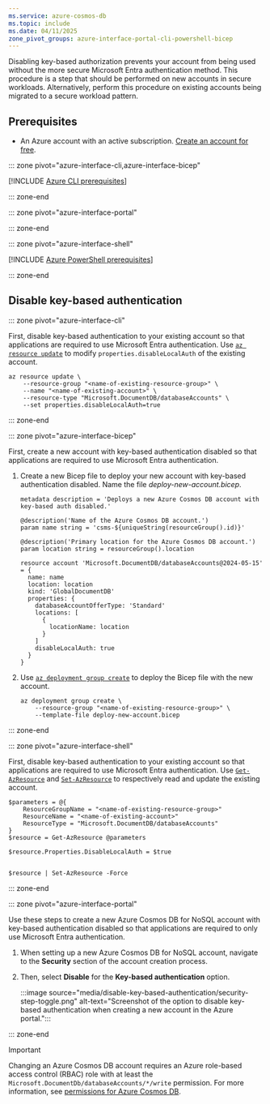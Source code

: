 ```yaml
---
ms.service: azure-cosmos-db
ms.topic: include
ms.date: 04/11/2025
zone_pivot_groups: azure-interface-portal-cli-powershell-bicep
---
```


Disabling key-based authorization prevents your account from being used without the more secure Microsoft Entra authentication method. This procedure is a step that should be performed on new accounts in secure workloads. Alternatively, perform this procedure on existing accounts being migrated to a secure workload pattern.

## Prerequisites

- An Azure account with an active subscription. [Create an account for free](https://azure.microsoft.com/free/?WT.mc_id=A261C142F).

::: zone pivot="azure-interface-cli,azure-interface-bicep"

[!INCLUDE [Azure CLI prerequisites](~/reusable-content/azure-cli/azure-cli-prepare-your-environment-no-header.md)]

::: zone-end

::: zone pivot="azure-interface-portal"

::: zone-end

::: zone pivot="azure-interface-shell"

[!INCLUDE [Azure PowerShell prerequisites](~/reusable-content/azure-powershell/azure-powershell-requirements-no-header.md)]

::: zone-end

## Disable key-based authentication

::: zone pivot="azure-interface-cli"

First, disable key-based authentication to your existing account so that applications are required to use Microsoft Entra authentication. Use [`az resource update`](/cli/azure/resource#az-resource-update) to modify `properties.disableLocalAuth` of the existing account.

```azurecli-interactive
az resource update \
    --resource-group "<name-of-existing-resource-group>" \
    --name "<name-of-existing-account>" \
    --resource-type "Microsoft.DocumentDB/databaseAccounts" \
    --set properties.disableLocalAuth=true
```

::: zone-end

::: zone pivot="azure-interface-bicep"

First, create a new account with key-based authentication disabled so that applications are required to use Microsoft Entra authentication.

1. Create a new Bicep file to deploy your new account with key-based authentication disabled. Name the file *deploy-new-account.bicep*.

    ```bicep
    metadata description = 'Deploys a new Azure Cosmos DB account with key-based auth disabled.'
    
    @description('Name of the Azure Cosmos DB account.')
    param name string = 'csms-${uniqueString(resourceGroup().id)}'
    
    @description('Primary location for the Azure Cosmos DB account.')
    param location string = resourceGroup().location
    
    resource account 'Microsoft.DocumentDB/databaseAccounts@2024-05-15' = {
      name: name
      location: location
      kind: 'GlobalDocumentDB'
      properties: {
        databaseAccountOfferType: 'Standard'
        locations: [
          {
            locationName: location
          }
        ]
        disableLocalAuth: true
      }
    }
    ```

1. Use [`az deployment group create`](/cli/azure/deployment/group#az-deployment-group-create) to deploy the Bicep file with the new account.

    ```azurecli-interactive
    az deployment group create \
        --resource-group "<name-of-existing-resource-group>" \
        --template-file deploy-new-account.bicep
    ```

::: zone-end

::: zone pivot="azure-interface-shell"

First, disable key-based authentication to your existing account so that applications are required to use Microsoft Entra authentication. Use [`Get-AzResource`](/powershell/module/az.resources/get-azresource) and [`Set-AzResource`](/powershell/module/az.resources/set-azresource) to respectively read and update the existing account.

```azurepowershell-interactive
$parameters = @{
    ResourceGroupName = "<name-of-existing-resource-group>"
    ResourceName = "<name-of-existing-account>"
    ResourceType = "Microsoft.DocumentDB/databaseAccounts"
}
$resource = Get-AzResource @parameters

$resource.Properties.DisableLocalAuth = $true


$resource | Set-AzResource -Force
```

::: zone-end

::: zone pivot="azure-interface-portal"

Use these steps to create a new Azure Cosmos DB for NoSQL account with key-based authentication disabled so that applications are required to only use Microsoft Entra authentication.

1. When setting up a new Azure Cosmos DB for NoSQL account, navigate to the **Security** section of the account creation process. 

1. Then, select **Disable** for the **Key-based authentication** option.

    :::image source="media/disable-key-based-authentication/security-step-toggle.png" alt-text="Screenshot of the option to disable key-based authentication when creating a new account in the Azure portal.":::

::: zone-end

> [!IMPORTANT]
> Changing an Azure Cosmos DB account requires an Azure role-based access control (RBAC) role with at least the `Microsoft.DocumentDb/databaseAccounts/*/write` permission. For more information, see [permissions for Azure Cosmos DB](/azure/role-based-access-control/permissions/databases#microsoftdocumentdb).
